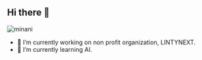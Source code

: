 ## Hi there 👋

![minani](https://64.media.tumblr.com/16641ac5c4d0fe6d71e285badbda1927/767143b9ad3fecec-88/s400x600/f3126b9f46b6f471b950770a744c9a3863356929.gif)

- 🔭 I’m currently working on non profit organization, LINTYNEXT.
- 🌱 I’m currently learning AI.
